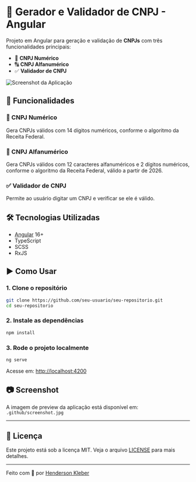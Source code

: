 # 🏢 Gerador e Validador de CNPJ - Angular

Projeto em Angular para geração e validação de **CNPJs** com três funcionalidades principais:

- 🔢 **CNPJ Numérico**
- 🔠 **CNPJ Alfanumérico**
- ✅ **Validador de CNPJ**

![Screenshot da Aplicação](.github/screenshot.jpg)

## 🚀 Funcionalidades

### 📌 CNPJ Numérico

Gera CNPJs válidos com 14 dígitos numéricos, conforme o algoritmo da Receita Federal.

### 🔐 CNPJ Alfanumérico

Gera CNPJs válidos com 12 caracteres alfanuméricos e 2 dígitos numéricos, conforme o algoritmo da Receita Federal, válido a partir de 2026.

### ✅ Validador de CNPJ

Permite ao usuário digitar um CNPJ e verificar se ele é válido.

## 🛠️ Tecnologias Utilizadas

- [Angular](https://angular.io/) 16+
- TypeScript
- SCSS
- RxJS

## ▶️ Como Usar

### 1. Clone o repositório

```bash
git clone https://github.com/seu-usuario/seu-repositorio.git
cd seu-repositorio
```

### 2. Instale as dependências

```bash
npm install
```

### 3. Rode o projeto localmente

```bash
ng serve
```

Acesse em: [http://localhost:4200](http://localhost:4200)

## 📷 Screenshot

A imagem de preview da aplicação está disponível em:  
`.github/screenshot.jpg`

---

## 📝 Licença

Este projeto está sob a licença MIT. Veja o arquivo [LICENSE](LICENSE) para mais detalhes.

---

Feito com 💙 por [Henderson Kleber](https://github.com/hendersonkleber)
